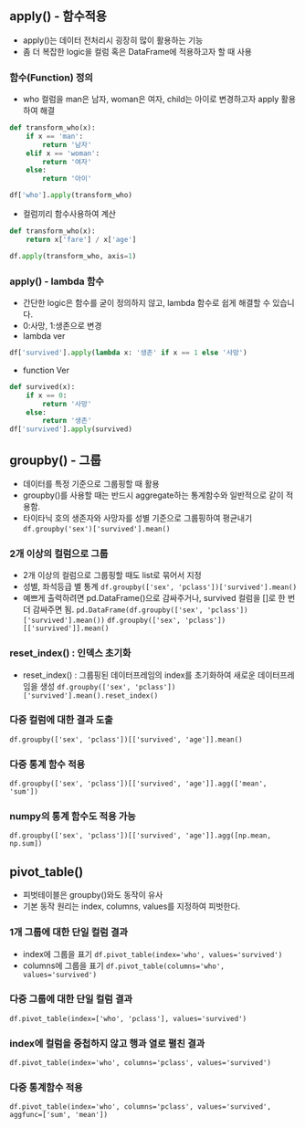 ## apply() - 함수적용
- apply()는 데이터 전처리시 굉장히 많이 활용하는 기능
- 좀 더 복잡한 logic을 컬럼 혹은 DataFrame에 적용하고자 할 때 사용

### 함수(Function) 정의
- who 컬럼을 man은 남자, woman은 여자, child는 아이로 변경하고자 apply 활용하여 해결
```python
def transform_who(x):
    if x == 'man':
        return '남자'
    elif x == 'woman':
        return '여자'
    else:
        return '아이'
```
```python
df['who'].apply(transform_who)
```
- 컬럼끼리 함수사용하여 계산
```python
def transform_who(x):
    return x['fare'] / x['age']
```
```python
df.apply(transform_who, axis=1)
```

### apply() - lambda 함수
- 간단한 logic은 함수를 굳이 정의하지 않고, lambda 함수로 쉽게 해결할 수 있습니다.
- 0:사망, 1:생존으로 변경
- lambda ver
```python
df['survived'].apply(lambda x: '생존' if x == 1 else '사망')
```
- function Ver
```python
def survived(x):
    if x == 0:
        return '사망'
    else:
        return '생존'
df['survived'].apply(survived)
```
## groupby() - 그룹
- 데이터를 특정 기준으로 그룹핑할 때 활용
- groupby()를 사용할 때는 반드시 aggregate하는 통계함수와 일반적으로 같이 적용함.
- 타이타닉 호의 생존자와 사망자를 성별 기준으로 그룹핑하여 평균내기
`df.groupby('sex')['survived'].mean()`

### 2개 이상의 컬럼으로 그룹
- 2개 이상의 컬럼으로 그룹핑할 때도 list로 묶어서 지정
- 성별, 좌석등급 별 통계
`df.groupby(['sex', 'pclass'])['survived'].mean()`
- 예쁘게 출력하려면 pd.DataFrame()으로 감싸주거나, survived 컬럼을 []로 한 번 더 감싸주면 됨.
`pd.DataFrame(df.groupby(['sex', 'pclass'])['survived'].mean())`
`df.groupby(['sex', 'pclass'])[['survived']].mean()`

### reset_index() : 인덱스 초기화
- reset_index() : 그룹핑된 데이터프레임의 index를 초기화하여 새로운 데이터프레임을 생성
`df.groupby(['sex', 'pclass'])['survived'].mean().reset_index()`

### 다중 컬럼에 대한 결과 도출
`df.groupby(['sex', 'pclass'])[['survived', 'age']].mean()`

### 다중 통계 함수 적용
`df.groupby(['sex', 'pclass'])[['survived', 'age']].agg(['mean', 'sum'])`

### numpy의 통계 함수도 적용 가능
`df.groupby(['sex', 'pclass'])[['survived', 'age']].agg([np.mean, np.sum])`

## pivot_table()
- 피벗테이블은 groupby()와도 동작이 유사
- 기본 동작 원리는 index, columns, values를 지정하여 피벗한다.
### 1개 그룹에 대한 단일 컬럼 결과
- index에 그룹을 표기
`df.pivot_table(index='who', values='survived')`
- columns에 그룹을 표기
`df.pivot_table(columns='who', values='survived')`

### 다중 그룹에 대한 단일 컬럼 결과
`df.pivot_table(index=['who', 'pclass'], values='survived')`

### index에 컬럼을 중첩하지 않고 행과 열로 펼친 결과
`df.pivot_table(index='who', columns='pclass', values='survived')`

### 다중 통계함수 적용
`df.pivot_table(index='who', columns='pclass', values='survived', aggfunc=['sum', 'mean'])`